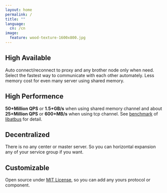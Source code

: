 ```yaml
---
layout: home
permalink: /
title: ""
language:
  cn: /cn
image:
  feature: wood-texture-1600x800.jpg
---
```


<div class="tiles">

<div class="tile">
  <h2 class="post-title">High Available</h2>
  <p class="post-excerpt">Auto connect/reconnect to proxy and any brother node only when need. Select the fastest way to communicate with each other automately. Less memory cost for even many server using shared memory.</p>
</div>

<div class="tile">
  <h2 class="post-title">High Performence</h2>
  <p class="post-excerpt"><strong>50+Million QPS</strong> or <strong>1.5+GB/s</strong> when using shared memory channel and about <strong>25+Million QPS</strong> or <strong>600+MB/s</strong> when using tcp channel.
  See <a href="https://github.com/atframework/libatbus/blob/master/doc/Benchmark.md" target="_blank">benchmark</a> of <a href="https://github.com/atframework/libatbus" target="_blank">libatbus</a> for detail.</p>
</div>

<div class="tile">
  <h2 class="post-title">Decentralized</h2>
  <p class="post-excerpt">There is no any center or master server. So you can horizontal expansion any of your service group if you want.</p>
</div>

<div class="tile">
  <h2 class="post-title">Customizable</h2>
  <p class="post-excerpt">Open source under <a href="https://github.com/atframework/atsf4g-co/blob/master/LICENSE" target="_blank">MIT License</a>, so you can add any yours protocol or component.</p>
</div>

</div>

